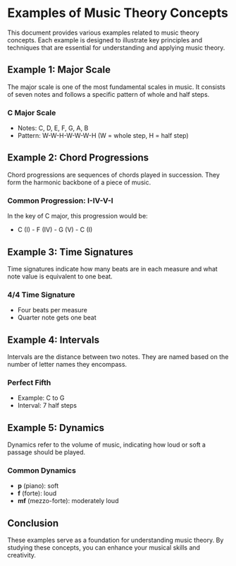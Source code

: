 # Examples of Music Theory Concepts

This document provides various examples related to music theory concepts. Each example is designed to illustrate key principles and techniques that are essential for understanding and applying music theory.

## Example 1: Major Scale

The major scale is one of the most fundamental scales in music. It consists of seven notes and follows a specific pattern of whole and half steps.

### C Major Scale

- Notes: C, D, E, F, G, A, B
- Pattern: W-W-H-W-W-W-H (W = whole step, H = half step)

## Example 2: Chord Progressions

Chord progressions are sequences of chords played in succession. They form the harmonic backbone of a piece of music.

### Common Progression: I-IV-V-I

In the key of C major, this progression would be:

- C (I) - F (IV) - G (V) - C (I)

## Example 3: Time Signatures

Time signatures indicate how many beats are in each measure and what note value is equivalent to one beat.

### 4/4 Time Signature

- Four beats per measure
- Quarter note gets one beat

## Example 4: Intervals

Intervals are the distance between two notes. They are named based on the number of letter names they encompass.

### Perfect Fifth

- Example: C to G
- Interval: 7 half steps

## Example 5: Dynamics

Dynamics refer to the volume of music, indicating how loud or soft a passage should be played.

### Common Dynamics

- **p** (piano): soft
- **f** (forte): loud
- **mf** (mezzo-forte): moderately loud

## Conclusion

These examples serve as a foundation for understanding music theory. By studying these concepts, you can enhance your musical skills and creativity.